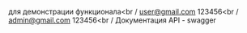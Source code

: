 для демонстрации функционала<br /
user@gmail.com 123456<br /
admin@gmail.com 123456<br /
Документация API - swagger
